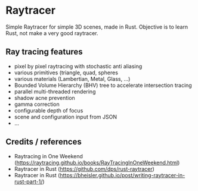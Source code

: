 # Raytracer
Simple Raytracer for simple 3D scenes, made in Rust. Objective is to learn Rust, not make a very good raytracer.

## Ray tracing features
- pixel by pixel raytracing with stochastic anti aliasing
- various primitives (triangle, quad, spheres
- various materials (Lambertian, Metal, Glass, ...)
- Bounded Volume Hierarchy (BHV) tree to accelerate intersection tracing
- parallel multi-threaded rendering
- shadow acne prevention
- gamma correction
- configurable depth of focus
- scene and configuration input from JSON
- ...

## Credits / references
- Raytracing in One Weekend (https://raytracing.github.io/books/RayTracingInOneWeekend.html)
- Raytracer in Rust (https://github.com/dps/rust-raytracer)
- Raytracer in Rust (https://bheisler.github.io/post/writing-raytracer-in-rust-part-1/)
